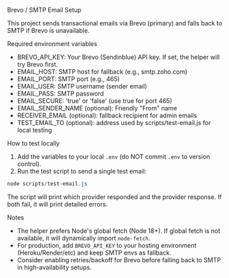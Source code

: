 Brevo / SMTP Email Setup

This project sends transactional emails via Brevo (primary) and falls back to SMTP if Brevo is unavailable.

Required environment variables

- BREVO_API_KEY: Your Brevo (Sendinblue) API key. If set, the helper will try Brevo first.
- EMAIL_HOST: SMTP host for fallback (e.g., smtp.zoho.com)
- EMAIL_PORT: SMTP port (e.g., 465)
- EMAIL_USER: SMTP username (sender email)
- EMAIL_PASS: SMTP password
- EMAIL_SECURE: 'true' or 'false' (use true for port 465)
- EMAIL_SENDER_NAME (optional): Friendly "From" name
- RECEIVER_EMAIL (optional): fallback recipient for admin emails
- TEST_EMAIL_TO (optional): address used by scripts/test-email.js for local testing

How to test locally

1. Add the variables to your local `.env` (do NOT commit `.env` to version control).
2. Run the test script to send a single test email:

```powershell
node scripts/test-email.js
```

The script will print which provider responded and the provider response. If both fail, it will print detailed errors.

Notes

- The helper prefers Node's global fetch (Node 18+). If global fetch is not available, it will dynamically import `node-fetch`.
- For production, add `BREVO_API_KEY` to your hosting environment (Heroku/Render/etc) and keep SMTP envs as fallback.
- Consider enabling retries/backoff for Brevo before falling back to SMTP in high-availability setups.
